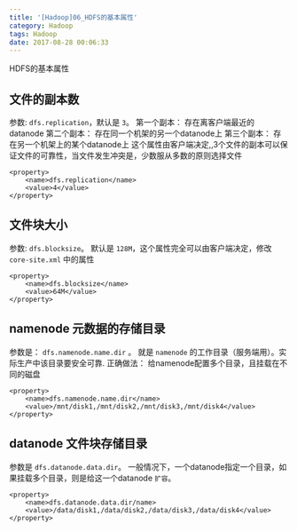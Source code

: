 ```yaml
---
title: '[Hadoop]06_HDFS的基本属性'
category: Hadoop
tags: Hadoop
date: 2017-08-28 00:06:33
---
```


HDFS的基本属性

## 文件的副本数
参数: `dfs.replication`，默认是 `3`。
第一个副本： 存在离客户端最近的datanode
第二个副本： 存在同一个机架的另一个datanode上
第三个副本： 存在另一个机架上的某个datanode上
这个属性由客户端决定,,3个文件的副本可以保证文件的可靠性，当文件发生冲突是，少数服从多数的原则选择文件
```
<property>
    <name>dfs.replication</name>
    <value>4</value>
</property>
```
## 文件块大小

参数: `dfs.blocksize`。
默认是 `128M`，这个属性完全可以由客户端决定，修改 `core-site.xml` 中的属性
```
<property>
    <name>dfs.blocksize</name>
    <value>64M</value>
</property>
```
## namenode 元数据的存储目录

参数是： `dfs.namenode.name.dir` 。
就是 `namenode` 的工作目录（服务端用）。实际生产中该目录要安全可靠.
正确做法： 给namenode配置多个目录，且挂载在不同的磁盘
```
<property>
    <name>dfs.namenode.name.dir</name>
    <value>/mnt/disk1,/mnt/disk2,/mnt/disk3,/mnt/disk4</value>
</property>
```

## datanode 文件块存储目录

参数是 `dfs.datanode.data.dir`。
一般情况下，一个datanode指定一个目录，如果挂载多个目录，则是给这一个datanode `扩容`。
```
<property>
    <name>dfs.datanode.data.dir/name>
    <value>/data/disk1,/data/disk2,/data/disk3,/data/disk4</value>
</property>
```
